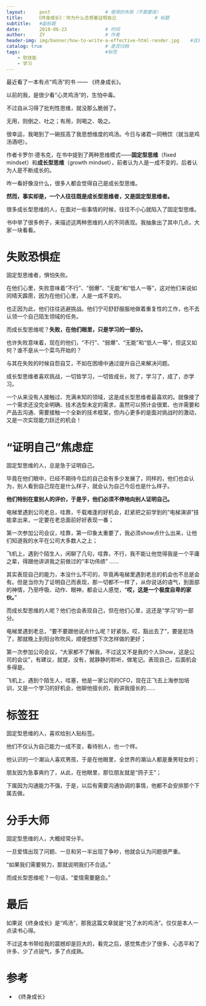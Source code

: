 ```yaml
---
layout:     post                    # 使用的布局（不需要改）
title:     《终身成长》：你为什么总想着证明自己              # 标题 
subtitle:   #副标题
date:       2018-06-23              # 时间
author:     ZY                      # 作者
header-img: img/banner/how-to-write-a-effective-html-render.jpg    #这篇文章标题背景图片
catalog: true                       # 是否归档
tags:                               #标签
    - 软技能
    - 学习
---
```

最近看了一本有点“鸡汤”的书 —— 《终身成长》。  

以前的我，是很少看“心灵鸡汤”的，生怕中毒。  

不过自从习得了批判性思维，就没那么脆弱了。  

无用，则倒之、吐之；有用，则喝之、吸之。  

很幸运，我喝到了一碗拔高了我思想维度的鸡汤。今日与诸君一同畅饮（就当是鸡汤酒吧）。    

作者卡罗尔·德韦克，在书中提到了两种思维模式——**固定型思维**（fixed mindset）和**成长型思维**（growth mindset），前者认为人是一成不变的，后者认为人是不断成长的。  

咋一看好像没什么，很多人都会觉得自己是成长型思维。  

**然而，事实却是，一个人往往既是成长型思维者，又是固定型思维者。**  

很多成长型思维的人，在面对一些事情的时候，往往不小心就陷入了固定型思维。  

书中举了很多例子，来描述这两种思维的人的不同表现。我抽象出了其中几点，大家一块看看。  

# 失败恐惧症
固定型思维者，惧怕失败。  

在他们心里，失败意味着“不行”、“弱爆”、“无能”和“低人一等”，这对他们来说如同晴天霹雳，因为在他们心里，人是一成不变的。  

也正因为此，他们往往逃避挑战。他们宁可舒舒服服地做着重复性的工作，也不去认领一个自己陌生领域的任务。    

而成长型思维呢？**失败，在他们眼里，只是学习的一部分。**  

也许失败意味着，现在的他们，“不行”、“弱爆”、“无能”和“低人一等”，但这又如何？谁不是从一个菜鸟开始的？  

与其在失败的时候自怨自艾，不如在困境中通过提升自己来解决问题。  

成长型思维者喜欢挑战，一切皆学习，一切皆成长，败了，学习了，成了，亦学习。  

一个从来没有人接触过、充满未知的领域，这是成长型思维者最喜欢的。就像接了一个需求还没完全明确、技术选型未定的需求，虽然可以预计会很累、也许需要和产品去沟通、需要接触一个全新的技术框架，但内心更多的是面对挑战时的激动，又是一次实现能力跃迁的机会！  

# “证明自己”焦虑症
固定型思维的人，总是急于证明自己。  

毕竟在他们眼中，已经不期待今后的自己会有多少发展了，同样的，他们也会认为，别人看到自己现在是什么样子，就会认为自己今后也是什么样子。  

**他们特别在意别人的评价，于是乎，他们必须不停地向别人证明自己。**  

电梯里遇到公司老总，哇靠，千载难逢的好机会，赶紧把之前学到的“电梯演讲”技能拿出来，一定要在老总面前好好表现一番；  

第一次参加公司会议，哇靠，第一印象太重要了，我必须show点什么出来，让他们知道我的水平在公司大多数人之上；  

飞机上，遇到个陌生人，闲聊了几句，哇靠，不行，我不能让他觉得我是一个平庸之辈，得跟他讲讲我之前做过的“丰功伟绩” ...... 

其实表现自己的能力，本没什么不可的，毕竟再电梯里遇到老总的机会也不总是会有。但是当你为了证明自己而表现，那一切都不一样了，从你说话的语气，到面部的神情，乃至呼吸、动作、眼神，都会让人感觉，“**哎，这是一个极度自卑的家伙。**”  

而成长型思维的人呢？他们也会表现自己，但在他们心里，这还是“学习”的一部分。  

电梯里遇到老总，“要不要跟他说点什么呢？好紧张。哎，豁出去了”，要是尬场了，那就晚上到阳台吹吹风，顺便想想下次怎样做的更好；  

第一次参加公司会议，“大家都不了解我，不过这又不是我的个人Show，这是公司的会议”，有建议，就提，没有，就静静的聆听，做笔记。表现自己，后面机会多得是。  

飞机上，遇到个陌生人，哇塞，他是一家公司的CFO，现在正飞去上海参加培训，又是一个学习的好机会，他聊他擅长的，我讲我擅长的......  

# 标签狂
固定型思维的人，喜欢给别人贴标签。  

他们不仅认为自己能力一成不变，看待别人，也一个样。  

他认识的一个潮汕人喜欢男孩，于是在他眼里，全世界的潮汕人都是重男轻女的；  

朋友因为急事爽约了，从此，在他眼里，那位朋友就是“鸽子王”；

下属因为沟通能力不强，于是，以后有需要沟通协调的事情，他都不会安排那个下属去做。   

# 分手大师
固定型思维的人，大概经常分手。  

一旦爱情出现了问题、一旦和另一半出现了争吵，他就会认为问题很严重。  

“如果我们需要努力，那就说明我们不合适。”  

而成长型思维呢？一句话，“爱情需要磨合。”  

# 最后
如果说《终身成长》是“鸡汤”，那我这篇文章就是“兑了水的鸡汤”。仅仅是本人一点读书心得。  

不过这本书带给我的震撼却是巨大的，看完之后，感觉焦虑少了很多、心态平和了许多、少了点锐气，多了点成熟。  

# 参考

- 《终身成长》


